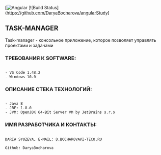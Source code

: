 [![Angular](https://angular.io/?Angular)
[![Build Status](https://github.com/DaryaBocharova/angularStudy]


TASK-MANAGER
--------------------------------------------------------------------------------------
Task-manager - консольное приложение, которое позволяет управлять проектами и задачами
### ТРЕБОВАНИЯ К SOFTWARE:

```

- VS Code 1.48.2
- Windows 10.0

```
### ОПИСАНИЕ СТЕКА ТЕХНОЛОГИЙ:

```

- Java 8
- JRE: 1.8.0
- JVM: OpenJDK 64-Bit Server VM by JetBrains s.r.o

```
### ИМЯ РАЗРАБОТЧИКА И КОНТАКТЫ:

```

DARIA SYUZEVA, E-MAIL: D.BOCHAROVA@I-TECO.RU

Github: DaryaBocharova

```
